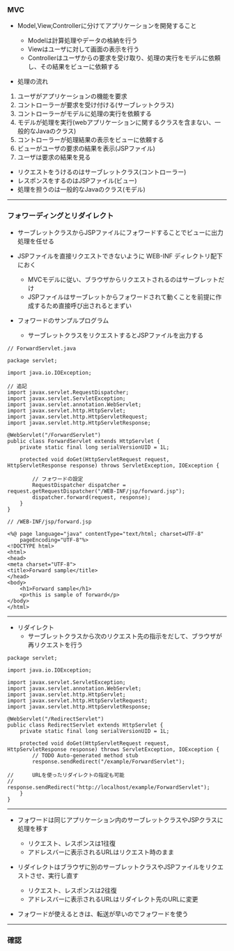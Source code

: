 ### MVC

- Model,View,Controllerに分けてアプリケーションを開発すること
    - Modelは計算処理やデータの格納を行う
    - Viewはユーザに対して画面の表示を行う
    - Controllerはユーザからの要求を受け取り、処理の実行をモデルに依頼し、その結果をビューに依頼する

- 処理の流れ
1. ユーザがアプリケーションの機能を要求
2. コントローラーが要求を受け付ける(サーブレットクラス)
3. コントローラーがモデルに処理の実行を依頼する
4. モデルが処理を実行(webアプリケーションに関するクラスを含まない、一般的なJavaのクラス)
5. コントローラーが処理結果の表示をビューに依頼する
6. ビューがユーザの要求の結果を表示(JSPファイル)
7. ユーザは要求の結果を見る

- リクエストをうけるのはサーブレットクラス(コントローラー)
- レスポンスをするのはJSPファイル(ビュー)
- 処理を担うのは一般的なJavaのクラス(モデル)

---
### フォワーディングとリダイレクト

- サーブレットクラスからJSPファイルにフォワードすることでビューに出力処理を任せる

- JSPファイルを直接リクエストできないように WEB-INF ディレクトリ配下におく
    - MVCモデルに従い、ブラウザからリクエストされるのはサーブレットだけ
    - JSPファイルはサーブレットからフォワードされて動くことを前提に作成するため直接呼び出されるとまずい

- フォワードのサンプルプログラム
    - サーブレットクラスをリクエストするとJSPファイルを出力する

```
// ForwardServlet.java

package servlet;

import java.io.IOException;

// 追記
import javax.servlet.RequestDispatcher;
import javax.servlet.ServletException;
import javax.servlet.annotation.WebServlet;
import javax.servlet.http.HttpServlet;
import javax.servlet.http.HttpServletRequest;
import javax.servlet.http.HttpServletResponse;

@WebServlet("/ForwardServlet")
public class ForwardServlet extends HttpServlet {
	private static final long serialVersionUID = 1L;

	protected void doGet(HttpServletRequest request, HttpServletResponse response) throws ServletException, IOException {

		// フォワードの設定
		RequestDispatcher dispatcher = request.getRequestDispatcher("/WEB-INF/jsp/forward.jsp");
		dispatcher.forward(request, response);
	}
}
```

```
// /WEB-INF/jsp/forward.jsp

<%@ page language="java" contentType="text/html; charset=UTF-8"
	pageEncoding="UTF-8"%>
<!DOCTYPE html>
<html>
<head>
<meta charset="UTF-8">
<title>Forward sample</title>
</head>
<body>
	<h1>Forward sample</h1>
	<p>this is sample of forward</p>
</body>
</html>
```

---
- リダイレクト
    - サーブレットクラスから次のリクエスト先の指示をだして、ブラウザが再リクエストを行う

```
package servlet;

import java.io.IOException;

import javax.servlet.ServletException;
import javax.servlet.annotation.WebServlet;
import javax.servlet.http.HttpServlet;
import javax.servlet.http.HttpServletRequest;
import javax.servlet.http.HttpServletResponse;

@WebServlet("/RedirectServlet")
public class RedirectServlet extends HttpServlet {
	private static final long serialVersionUID = 1L;

	protected void doGet(HttpServletRequest request, HttpServletResponse response) throws ServletException, IOException {
		// TODO Auto-generated method stub
		response.sendRedirect("/example/ForwardServlet");

//		URLを使ったリダイレクトの指定も可能
//		response.sendRedirect("http://localhost/example/ForwardServlet");
	}
}
```

---
- フォワードは同じアプリケーション内のサーブレットクラスやJSPクラスに処理を移す
    - リクエスト、レスポンスは1往復
    - アドレスバーに表示されるURLはリクエスト時のまま

- リダイレクトはブラウザに別のサーブレットクラスやJSPファイルをリクエストさせ、実行し直す
    - リクエスト、レスポンスは2往復
    - アドレスバーに表示されるURLはリダイレクト先のURLに変更

- フォワードが使えるときは、転送が早いのでフォワードを使う

---
### 確認
